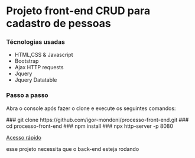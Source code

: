 <h1>Projeto front-end CRUD para cadastro de pessoas</h1>

<h3>Técnologias usadas</h3>
<ul>
  <li>HTML,CSS & Javascript</li>
  <li>Bootstrap</li>
  <li>Ajax HTTP requests</li>
  <li>Jquery</li>
  <li>Jquery Datatable</li>
</ul>


<h3>Passo a passo</h3>

<p/>
<p>Abra o console após fazer o clone e execute os seguintes comandos:</p>
### git clone https://github.com/igor-mondoni/processo-front-end.git
### cd processo-front-end
### npm install
### npx http-server -p 8080

<a href="http://127.0.0.1:8080" target="_blank">Acesso rápido</a>


<p>esse projeto necessita que o back-end esteja rodando</p>
<a href="https://github.com/igor-mondoni/processo-back-end"></a>
  
